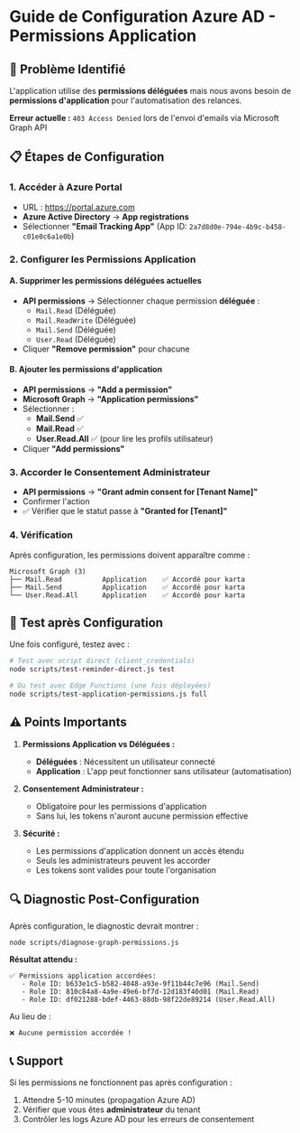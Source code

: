 # Guide de Configuration Azure AD - Permissions Application

## 🎯 Problème Identifié

L'application utilise des **permissions déléguées** mais nous avons besoin de **permissions d'application** pour l'automatisation des relances.

**Erreur actuelle :** `403 Access Denied` lors de l'envoi d'emails via Microsoft Graph API

## 📋 Étapes de Configuration

### 1. Accéder à Azure Portal
- URL : https://portal.azure.com
- **Azure Active Directory** → **App registrations**
- Sélectionner **"Email Tracking App"** (App ID: `2a7d8d0e-794e-4b9c-b458-c01e0c6a1e0b`)

### 2. Configurer les Permissions Application

#### A. Supprimer les permissions déléguées actuelles
- **API permissions** → Sélectionner chaque permission **déléguée** :
  - `Mail.Read` (Déléguée)
  - `Mail.ReadWrite` (Déléguée)
  - `Mail.Send` (Déléguée)
  - `User.Read` (Déléguée)
- Cliquer **"Remove permission"** pour chacune

#### B. Ajouter les permissions d'application
- **API permissions** → **"Add a permission"**
- **Microsoft Graph** → **"Application permissions"**
- Sélectionner :
  - **Mail.Send** ✅
  - **Mail.Read** ✅
  - **User.Read.All** ✅ (pour lire les profils utilisateur)
- Cliquer **"Add permissions"**

### 3. Accorder le Consentement Administrateur
- **API permissions** → **"Grant admin consent for [Tenant Name]"**
- Confirmer l'action
- ✅ Vérifier que le statut passe à **"Granted for [Tenant]"**

### 4. Vérification
Après configuration, les permissions doivent apparaître comme :

```
Microsoft Graph (3)
├── Mail.Read          Application    ✅ Accordé pour karta
├── Mail.Send          Application    ✅ Accordé pour karta
└── User.Read.All      Application    ✅ Accordé pour karta
```

## 🧪 Test après Configuration

Une fois configuré, testez avec :

```bash
# Test avec script direct (client_credentials)
node scripts/test-reminder-direct.js test

# Ou test avec Edge Functions (une fois déployées)
node scripts/test-application-permissions.js full
```

## ⚠️ Points Importants

1. **Permissions Application vs Déléguées :**
   - **Déléguées** : Nécessitent un utilisateur connecté
   - **Application** : L'app peut fonctionner sans utilisateur (automatisation)

2. **Consentement Administrateur :**
   - Obligatoire pour les permissions d'application
   - Sans lui, les tokens n'auront aucune permission effective

3. **Sécurité :**
   - Les permissions d'application donnent un accès étendu
   - Seuls les administrateurs peuvent les accorder
   - Les tokens sont valides pour toute l'organisation

## 🔍 Diagnostic Post-Configuration

Après configuration, le diagnostic devrait montrer :

```bash
node scripts/diagnose-graph-permissions.js
```

**Résultat attendu :**
```
✅ Permissions application accordées:
   - Role ID: b633e1c5-b582-4048-a93e-9f11b44c7e96 (Mail.Send)
   - Role ID: 810c84a8-4a9e-49e6-bf7d-12d183f40d01 (Mail.Read)
   - Role ID: df021288-bdef-4463-88db-98f22de89214 (User.Read.All)
```

Au lieu de :
```
❌ Aucune permission accordée !
```

## 📞 Support

Si les permissions ne fonctionnent pas après configuration :
1. Attendre 5-10 minutes (propagation Azure AD)
2. Vérifier que vous êtes **administrateur** du tenant
3. Contrôler les logs Azure AD pour les erreurs de consentement